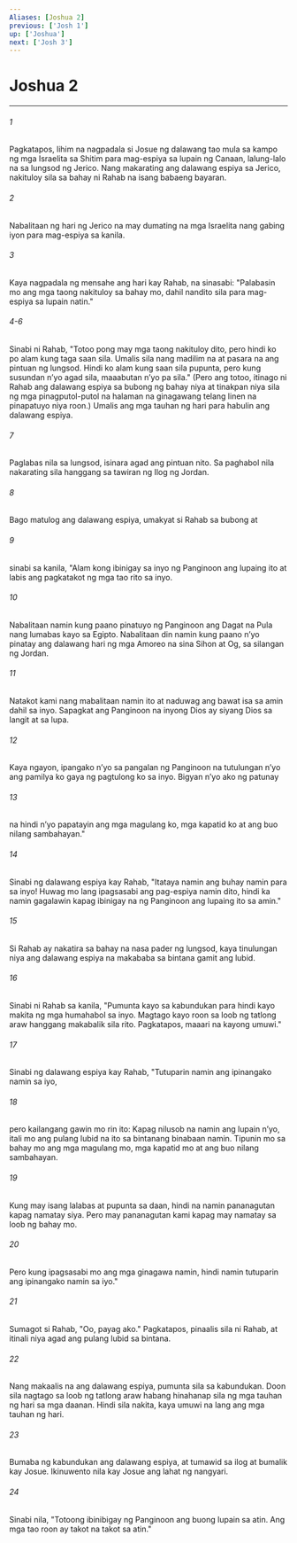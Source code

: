 ```yaml
---
Aliases: [Joshua 2]
previous: ['Josh 1']
up: ['Joshua']
next: ['Josh 3']
---
```

# Joshua 2

***

###### 1
Pagkatapos, lihim na nagpadala si Josue ng dalawang tao mula sa kampo ng mga Israelita sa Shitim para mag-espiya sa lupain ng Canaan, lalung-lalo na sa lungsod ng Jerico. Nang makarating ang dalawang espiya sa Jerico, nakituloy sila sa bahay ni Rahab na isang babaeng bayaran. 

###### 2
Nabalitaan ng hari ng Jerico na may dumating na mga Israelita nang gabing iyon para mag-espiya sa kanila. 

###### 3
Kaya nagpadala ng mensahe ang hari kay Rahab, na sinasabi: "Palabasin mo ang mga taong nakituloy sa bahay mo, dahil nandito sila para mag-espiya sa lupain natin." 

###### 4-6
Sinabi ni Rahab, "Totoo pong may mga taong nakituloy dito, pero hindi ko po alam kung taga saan sila. Umalis sila nang madilim na at pasara na ang pintuan ng lungsod. Hindi ko alam kung saan sila pupunta, pero kung susundan nʼyo agad sila, maaabutan nʼyo pa sila." (Pero ang totoo, itinago ni Rahab ang dalawang espiya sa bubong ng bahay niya at tinakpan niya sila ng mga pinagputol-putol na halaman na ginagawang telang linen na pinapatuyo niya roon.) Umalis ang mga tauhan ng hari para habulin ang dalawang espiya. 

###### 7
Paglabas nila sa lungsod, isinara agad ang pintuan nito. Sa paghabol nila nakarating sila hanggang sa tawiran ng Ilog ng Jordan. 

###### 8
Bago matulog ang dalawang espiya, umakyat si Rahab sa bubong at 

###### 9
sinabi sa kanila, "Alam kong ibinigay sa inyo ng Panginoon ang lupaing ito at labis ang pagkatakot ng mga tao rito sa inyo. 

###### 10
Nabalitaan namin kung paano pinatuyo ng Panginoon ang Dagat na Pula nang lumabas kayo sa Egipto. Nabalitaan din namin kung paano nʼyo pinatay ang dalawang hari ng mga Amoreo na sina Sihon at Og, sa silangan ng Jordan. 

###### 11
Natakot kami nang mabalitaan namin ito at naduwag ang bawat isa sa amin dahil sa inyo. Sapagkat ang Panginoon na inyong Dios ay siyang Dios sa langit at sa lupa. 

###### 12
Kaya ngayon, ipangako nʼyo sa pangalan ng Panginoon na tutulungan nʼyo ang pamilya ko gaya ng pagtulong ko sa inyo. Bigyan nʼyo ako ng patunay 

###### 13
na hindi nʼyo papatayin ang mga magulang ko, mga kapatid ko at ang buo nilang sambahayan." 

###### 14
Sinabi ng dalawang espiya kay Rahab, "Itataya namin ang buhay namin para sa inyo! Huwag mo lang ipagsasabi ang pag-espiya namin dito, hindi ka namin gagalawin kapag ibinigay na ng Panginoon ang lupaing ito sa amin." 

###### 15
Si Rahab ay nakatira sa bahay na nasa pader ng lungsod, kaya tinulungan niya ang dalawang espiya na makababa sa bintana gamit ang lubid. 

###### 16
Sinabi ni Rahab sa kanila, "Pumunta kayo sa kabundukan para hindi kayo makita ng mga humahabol sa inyo. Magtago kayo roon sa loob ng tatlong araw hanggang makabalik sila rito. Pagkatapos, maaari na kayong umuwi." 

###### 17
Sinabi ng dalawang espiya kay Rahab, "Tutuparin namin ang ipinangako namin sa iyo, 

###### 18
pero kailangang gawin mo rin ito: Kapag nilusob na namin ang lupain nʼyo, itali mo ang pulang lubid na ito sa bintanang binabaan namin. Tipunin mo sa bahay mo ang mga magulang mo, mga kapatid mo at ang buo nilang sambahayan. 

###### 19
Kung may isang lalabas at pupunta sa daan, hindi na namin pananagutan kapag namatay siya. Pero may pananagutan kami kapag may namatay sa loob ng bahay mo. 

###### 20
Pero kung ipagsasabi mo ang mga ginagawa namin, hindi namin tutuparin ang ipinangako namin sa iyo." 

###### 21
Sumagot si Rahab, "Oo, payag ako." Pagkatapos, pinaalis sila ni Rahab, at itinali niya agad ang pulang lubid sa bintana. 

###### 22
Nang makaalis na ang dalawang espiya, pumunta sila sa kabundukan. Doon sila nagtago sa loob ng tatlong araw habang hinahanap sila ng mga tauhan ng hari sa mga daanan. Hindi sila nakita, kaya umuwi na lang ang mga tauhan ng hari. 

###### 23
Bumaba ng kabundukan ang dalawang espiya, at tumawid sa ilog at bumalik kay Josue. Ikinuwento nila kay Josue ang lahat ng nangyari. 

###### 24
Sinabi nila, "Totoong ibinibigay ng Panginoon ang buong lupain sa atin. Ang mga tao roon ay takot na takot sa atin."

